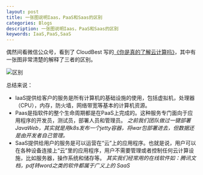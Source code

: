 ```yaml
---
layout: post
title: 一张图说明Iaas，PaaS和Saas的区别
categories: Blogs
description: 一张图说明Iaas，PaaS和Saas的区别
keywords: IaaS,PaaS,SaaS
---
```


偶然间看微信公众号，看到了 CloudBest 写的[《你是真的了解云计算吗》](https://mp.weixin.qq.com/s/6twoopgsm5SPsKrkcsaxRA)，其中有一张图非常清楚的解释了三者的区别。

![区别](/images/posts/knowledge/iaaspaassaas/640.jpeg)

总结来说：

- IaaS提供给客户的服务是所有计算机的基础设施的使用，包括虚拟机，处理器（CPU），内存，防火墙，网络带宽等基本的计算机资源。
- Paas是指软件的整个生命周期都是在PaaS上完成的。这种服务专门面向于应用程序的开发员，测试员，部署人员和管理员。
*之前我们团队做过一键部署 JavaWeb，其实就是用k8s发布一个jetty容器，将war包部署进去，但数据还是由开发者自己管理。*
- SaaS提供给用户的服务是可以运营在“云”上的应用程序。也就是说，用户可以在各种设备连接上“云”里的应用程序，用户不需要管理或者控制任何云计算设施，比如服务器，操作系统和储存等。
*其实我们经常用的在线软件如：腾讯文档，pdf转word之类的软件都属于广义上的 SaaS*
